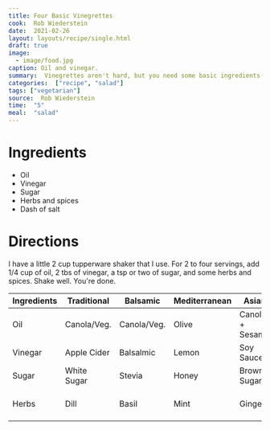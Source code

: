 ```yaml
---
title: Four Basic Vinegrettes
cook:  Rob Wiederstein
date:  2021-02-26
layout: layouts/recipe/single.html
draft: true
image:
  - image/food.jpg
caption: Oil and vinegar.
summary:  Vinegrettes aren't hard, but you need some basic ingredients and a little imagination to get started.  This post lists a few of my back ups for salads.
categories:  ["recipe", "salad"]
tags: ["vegetarian"]
source:  Rob Wiederstein
time:  "5"
meal:  "salad"
---
```


# Ingredients
- Oil
- Vinegar
- Sugar
- Herbs and spices
- Dash of salt

# Directions

I have a little 2 cup tupperware shaker that I use.  For 2 to four servings, add 1/4 cup of oil, 2 tbs of vinegar, a tsp or two of sugar, and some herbs and spices.  Shake well.  You're done.


| Ingredients |  Traditional | Balsamic | Mediterranean  | Asian |  Dijon
| ------------|  ------------| -------- | ---------------| ------| ------|
| Oil   |  Canola/Veg. | Canola/Veg.  |  Olive  | Canola + Sesame  | Canola/Veg. |
|Vinegar    | Apple Cider  |  Balsalmic |  Lemon  | Soy Sauce  | Balsalmic |
|Sugar   |  White Sugar |  Stevia |  Honey |  Brown Sugar | Brown Sugar |
|Herbs   | Dill  |  Basil | Mint   | Ginger  | Dijon mustard + garlic |
